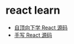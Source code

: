 # react learn

- [自顶向下学 React 源码](https://ke.segmentfault.com/course/1650000023864436/section/1500000023864578)
- [手写 React 源码](https://wangfuyou.com/my-react/)
